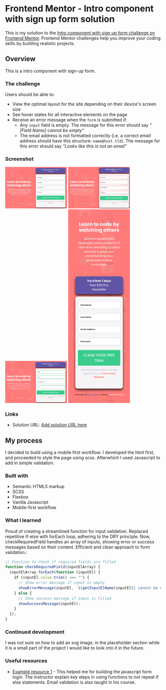 # Frontend Mentor - Intro component with sign up form solution

This is my solution to the [Intro component with sign up form challenge on Frontend Mentor](https://www.frontendmentor.io/challenges/intro-component-with-signup-form-5cf91bd49edda32581d28fd1). Frontend Mentor challenges help you improve your coding skills by building realistic projects.

## Overview

This is a intro component with sign-up form.

### The challenge

Users should be able to:

- View the optimal layout for the site depending on their device's screen size
- See hover states for all interactive elements on the page
- Receive an error message when the `form` is submitted if:
  - Any `input` field is empty. The message for this error should say _"[Field Name] cannot be empty"_
  - The email address is not formatted correctly (i.e. a correct email address should have this structure: `name@host.tld`). The message for this error should say _"Looks like this is not an email"_

### Screenshot

<img src="image.png" alt="Desktop view" width="200"/>
<img src="image-1.png" alt="Desktop view with form validation failed" width="200"/>
<img src="image-2.png" alt="Desktop view with form validation passed" width="200"/>
<img src="image-3.png" alt="Mobile view" width="200"/>

### Links

- Solution URL: [Add solution URL here](https://your-solution-url.com)

## My process

I decided to build using a mobile first workflow. I developed the html first, and proceeded to style the page using scss. Afterwhich I used Javascript to add in simple validation.

### Built with

- Semantic HTML5 markup
- SCSS
- Flexbox
- Vanilla Javascript
- Mobile-first workflow

### What I learned

Proud of creating a streamlined function for input validation. Replaced repetitive if-else with forEach loop, adhering to the DRY principle. Now, checkRequiredField handles an array of inputs, showing error or success messages based on their content. Efficient and clean approach to form validation.:

```js
// Function to check if required fields are filled
function checkRequiredField(inputElArray) {
  inputElArray.forEach(function (inputEl) {
    if (inputEl.value.trim() === "") {
      // Show error message if input is empty
      showErrorMessage(inputEl, `${getInputElName(inputEl)} cannot be empty!`);
    } else {
      // Show success message if input is filled
      showSuccessMessage(inputEl);
    }
  });
}
```

### Continued development

I was not sure on how to add an svg image, in the placeholder section while it is a small part of the project I would like to look into it in the future.

### Useful resources

- [Example resource 1](https://www.udemy.com/course/web-projects-with-vanilla-javascript/) - This helped me for building the javascript form login. The instructor explain key steps in using functions to not repeat if else statements. Email validation is also taught in his course.
